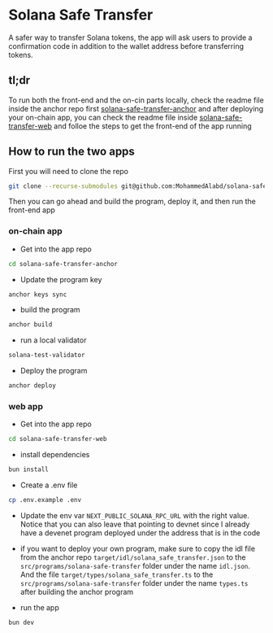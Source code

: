 # Solana Safe Transfer

A safer way to transfer Solana tokens, the app will ask users to provide a confirmation code in addition to the wallet
address before transferring tokens.

## tl;dr

To run both the front-end and the on-cin parts locally, check the readme file inside the anchor repo first [solana-safe-transfer-anchor](https://github.com/MohammedAlabd/solana-safe-transfer-anchor) and after deploying your on-chain app, you can check the readme file inside [solana-safe-transfer-web](https://github.com/MohammedAlabd/solana-safe-transfer-web) and folloe the steps to get the front-end of the app running

## How to run the two apps

First you will need to clone the repo

```bash
git clone --recurse-submodules git@github.com:MohammedAlabd/solana-safe-transfer.git
```

Then you can go ahead and build the program, deploy it, and then run the front-end app

### on-chain app

- Get into the app repo

```bash
cd solana-safe-transfer-anchor
```

- Update the program key

```bash
anchor keys sync
```

- build the program

```bash
anchor build
```

- run a local validator

```bash
solana-test-validator
```

- Deploy the program

```bash
anchor deploy
```

### web app

- Get into the app repo

```bash
cd solana-safe-transfer-web
```

- install dependencies

```bash
bun install
```

- Create a .env file

```bash
cp .env.example .env
```

- Update the env var `NEXT_PUBLIC_SOLANA_RPC_URL` with the right value. Notice that you can also leave that pointing to
  devnet since I already have a devenet program deployed under the address that is in the code

- if you want to deploy your own program, make sure to copy the idl file from the anchor repo
  `target/idl/solana_safe_transfer.json` to the `src/programs/solana-safe-transfer` folder under the name `idl.json`.
  And the file `target/types/solana_safe_transfer.ts` to the `src/programs/solana-safe-transfer` folder under the name
  `types.ts` after building the anchor program

- run the app

```bash
bun dev
```
